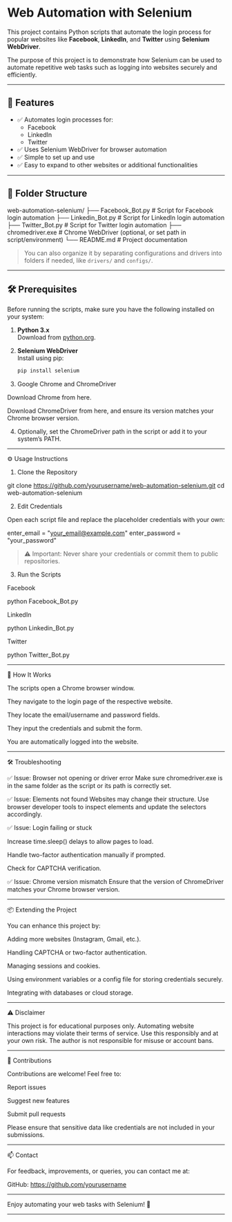 # Web Automation with Selenium

This project contains Python scripts that automate the login process for popular websites like **Facebook**, **LinkedIn**, and **Twitter** using **Selenium WebDriver**.

The purpose of this project is to demonstrate how Selenium can be used to automate repetitive web tasks such as logging into websites securely and efficiently.

---

## 🚀 Features

- ✅ Automates login processes for:
  - Facebook
  - LinkedIn
  - Twitter
- ✅ Uses Selenium WebDriver for browser automation
- ✅ Simple to set up and use
- ✅ Easy to expand to other websites or additional functionalities

---

## 📂 Folder Structure

web-automation-selenium/ ├── Facebook_Bot.py       # Script for Facebook login automation ├── Linkedin_Bot.py       # Script for LinkedIn login automation ├── Twitter_Bot.py        # Script for Twitter login automation ├── chromedriver.exe      # Chrome WebDriver (optional, or set path in script/environment) └── README.md             # Project documentation

> You can also organize it by separating configurations and drivers into folders if needed, like `drivers/` and `configs/`.

---

## 🛠 Prerequisites

Before running the scripts, make sure you have the following installed on your system:

1. **Python 3.x**  
   Download from [python.org](https://www.python.org/downloads/).

2. **Selenium WebDriver**  
   Install using pip:  
   ```bash
   pip install selenium

3. Google Chrome and ChromeDriver

Download Chrome from here.

Download ChromeDriver from here, and ensure its version matches your Chrome browser version.



4. Optionally, set the ChromeDriver path in the script or add it to your system’s PATH.
---

⚙ Usage Instructions

1. Clone the Repository

git clone https://github.com/yourusername/web-automation-selenium.git
cd web-automation-selenium

2. Edit Credentials

Open each script file and replace the placeholder credentials with your own:

enter_email = "your_email@example.com"
enter_password = "your_password"

> ⚠ Important: Never share your credentials or commit them to public repositories.



3. Run the Scripts

Facebook

python Facebook_Bot.py

LinkedIn

python Linkedin_Bot.py

Twitter

python Twitter_Bot.py


---

📖 How It Works

The scripts open a Chrome browser window.

They navigate to the login page of the respective website.

They locate the email/username and password fields.

They input the credentials and submit the form.

You are automatically logged into the website.



---

🛠 Troubleshooting

✅ Issue: Browser not opening or driver error
Make sure chromedriver.exe is in the same folder as the script or its path is correctly set.

✅ Issue: Elements not found
Websites may change their structure. Use browser developer tools to inspect elements and update the selectors accordingly.

✅ Issue: Login failing or stuck

Increase time.sleep() delays to allow pages to load.

Handle two-factor authentication manually if prompted.

Check for CAPTCHA verification.


✅ Issue: Chrome version mismatch
Ensure that the version of ChromeDriver matches your Chrome browser version.


---

📦 Extending the Project

You can enhance this project by:

Adding more websites (Instagram, Gmail, etc.).

Handling CAPTCHA or two-factor authentication.

Managing sessions and cookies.

Using environment variables or a config file for storing credentials securely.

Integrating with databases or cloud storage.



---

⚠ Disclaimer

This project is for educational purposes only. Automating website interactions may violate their terms of service. Use this responsibly and at your own risk. The author is not responsible for misuse or account bans.


---

🤝 Contributions

Contributions are welcome! Feel free to:

Report issues

Suggest new features

Submit pull requests


Please ensure that sensitive data like credentials are not included in your submissions.


---

📫 Contact

For feedback, improvements, or queries, you can contact me at:

GitHub: https://github.com/yourusername



---

Enjoy automating your web tasks with Selenium! 🚀

---